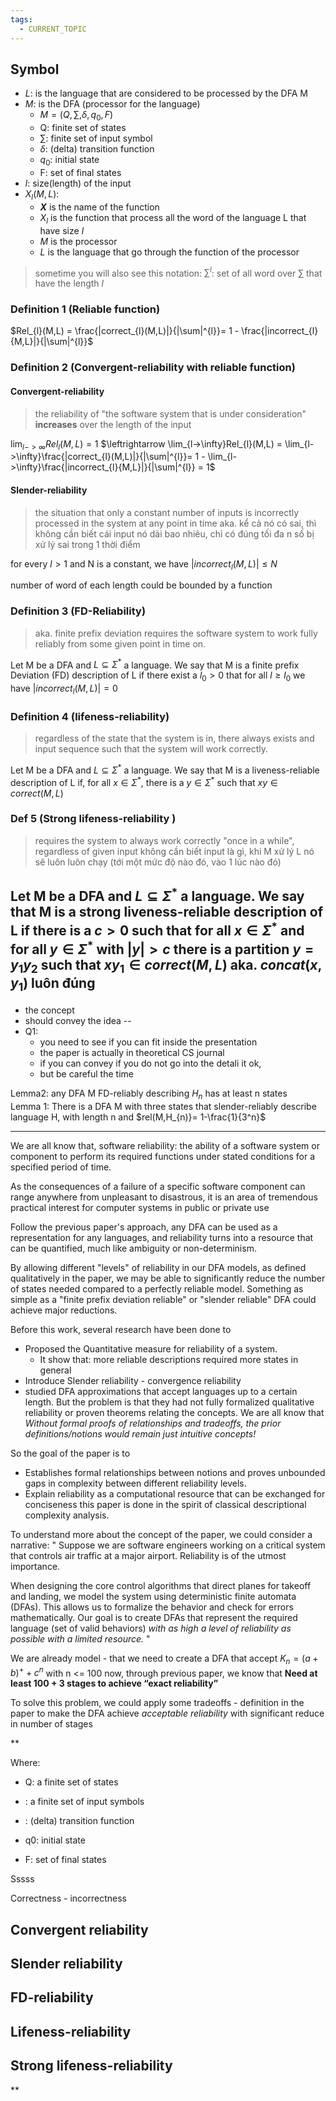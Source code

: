 ```yaml
---
tags:
  - CURRENT_TOPIC
---
```


## Symbol 
* $L$: is the language that are considered to be processed by the DFA M
* $M$: is the DFA (processor for the language)
	* $M = (Q,\sum\limits,\delta, q_0,F)$
	* Q: finite set of states
	* $\sum\limits$: finite set of input symbol
	* $\delta$: (delta) transition function
	* $q_0$: initial state
	* F: set of final states
* $l$: size(length) of the input 
* $X_{l}(M,L)$:
	* **$X$** is the name of the function
	* $X_l$ is the function that process all the word of the language L that have size $l$
	* $M$ is the processor
	* $L$ is the language that go through the function of the processor

> sometime you will also see this notation: 
> $\sum^l$: set of all word over $\sum$ that have the length $l$
> 
### Definition 1 (Reliable function)

$Rel_{l}(M,L) = \frac{|correct_{l}(M,L)|}{|\sum|^{l}}= 1 - \frac{|incorrect_{l}{M,L}|}{|\sum|^{l}}$
### Definition 2 (Convergent-reliability with reliable function)

#### Convergent-reliability
>the reliability of "the software system that is under consideration" **increases** over the length of the input


$\lim_{l->\infty}{Rel_{l}(M,L)} =1$
$\leftrightarrow \lim_{l->\infty}Rel_{l}(M,L) = \lim_{l->\infty}\frac{|correct_{l}(M,L)|}{|\sum|^{l}}= 1 - \lim_{l->\infty}\frac{|incorrect_{l}{M,L}|}{|\sum|^{l}} = 1$  

#### Slender-reliability
>the situation that only a constant number of inputs is incorrectly processed in the system at any point in time
>aka. kể cả nó có sai, thì không cần biết cái input nó dài bao nhiêu, chỉ có đúng tối đa n số bị xử lý sai trong 1 thời điểm

for every $l>1$ and N is a constant, we have ${|incorrect_{l}(M,L)|} \leq N$   


number of word of each length could be bounded by a function

### Definition 3 (FD-Reliability)
>aka. finite prefix deviation
>requires the software system to work fully reliably from some given point in time on.

Let M be a DFA and $L \subseteq \Sigma^*$ a language. We say that M is a finite prefix Deviation (FD) description of L if there exist a $l_0>0$ that for all $l \geq l_0$ we have $|incorrect_{l}(M,L)|=0$
### Definition 4 (lifeness-reliability)
>regardless of the state that the system is in, there always exists and input sequence such that the system will work correctly.

Let M be a DFA and $L \subseteq \Sigma^*$ a language. We say that M is a liveness-reliable description of L if, for all $x \in \Sigma^{*}$, there is a $y \in \Sigma^*$ such that $xy \in correct(M,L)$ 

### Def 5 (Strong lifeness-reliability )
>requires the system to always work correctly "once in a while", regardless of given input
>không cần biết input là gì, khi M xử lý L nó sẽ luôn luôn chạy (tới một mức độ nào đó, vào 1 lúc nào đó)

Let M be a DFA and $L \subseteq \Sigma^*$ a language. We say that M is a strong liveness-reliable description of L if there is a $c>0$ such that for all $x \in \Sigma^*$ and for all $y \in \Sigma^*$ with $|y|>c$ there is a partition $y= y_{1}y_{2}$ such that $xy_{1}\in correct(M,L)$ 
aka. $concat(x,y_1)$ luôn đúng
---
* the concept
* should convey the idea --
* Q1:
	* you need to see if you can fit inside the presentation
	* the paper is actually in theoretical CS journal  
	* if you can convey if you do not go into the detali it ok,
	* but be careful the time

Lemma2: any DFA M FD-reliably describing $H_n$ has at least n states  
Lemma 1: There is a DFA M with three states that slender-reliably describe language H, with length n and $rel(M,H_{n)}= 1-\frac{1}{3^n}$

---
We are all know that, software reliability: the ability of a software system or component to perform its required functions under stated conditions for a specified period of time.

As the consequences of a failure of a specific software component can range anywhere from unpleasant to disastrous, it is an area of tremendous practical interest for computer systems in public or private use

Follow the previous paper's approach, any DFA can be used as a representation for any languages, and reliability turns into a resource that can be quantified, much like ambiguity or non-determinism.

By allowing different "levels" of reliability in our DFA models, as defined qualitatively in the paper, we may be able to significantly reduce the number of states needed compared to a perfectly reliable model. Something as simple as a "finite prefix deviation reliable" or "slender reliable" DFA could achieve major reductions.

Before this work, several research have been done to 
*  Proposed the Quantitative measure for reliability of a system.
	* It show that: more reliable descriptions required more states in general
* Introduce Slender reliability - convergence reliability
* studied DFA approximations that accept languages up to a certain length.
But the problem is that  they had not fully formalized qualitative reliability or proven theorems relating the concepts. We are all know that *Without formal proofs of relationships and tradeoffs, the prior definitions/notions would remain just intuitive concepts!*

So the goal of the paper is to 
- Establishes formal relationships between notions and proves unbounded gaps in complexity between different reliability levels.
- Explain reliability as a computational resource that can be exchanged for conciseness
this paper is done in the spirit of classical descriptional complexity analysis.

To understand more about the concept of the paper, we could consider a narrative:
"
Suppose we are software engineers working on a critical system that controls air traffic at a major airport. Reliability is of the utmost importance.

When designing the core control algorithms that direct planes for takeoff and landing, we model the system using deterministic finite automata (DFAs). This allows us to formalize the behavior and check for errors mathematically. Our goal is to create DFAs that represent the required language (set of valid behaviors) *with as high a level of reliability as possible with a limited resource.*
"

We are already model - that we need to create a DFA that accept $K_{n}= (a+b)^{+}+ c^n$
with n <= 100
now, through previous paper, we know that **Need at least 100 + 3 stages to achieve “exact reliability”**

To solve this problem, we could apply some tradeoffs - definition in the paper to make the DFA achieve *acceptable reliability* with significant reduce in number of stages 

**

Where:

- Q: a finite set of states
    
- : a finite set of input symbols
    
- : (delta) transition function
    
- q0: initial state
    
- F: set of final states
    

Sssss

Correctness - incorrectness 

## Convergent reliability

## Slender reliability

## FD-reliability

## Lifeness-reliability

## Strong lifeness-reliability

**
